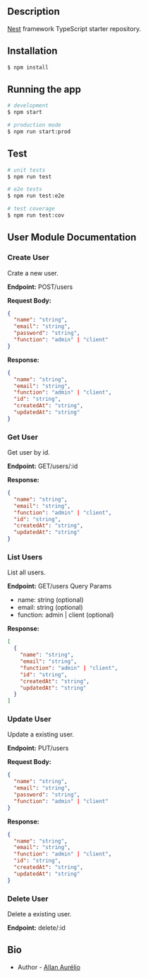 
## Description

[Nest](https://github.com/nestjs/nest) framework TypeScript starter repository.

## Installation

```bash
$ npm install
```

## Running the app

```bash
# development
$ npm start

# production mode
$ npm run start:prod
```

## Test

```bash
# unit tests
$ npm run test

# e2e tests
$ npm run test:e2e

# test coverage
$ npm run test:cov
```

## User Module Documentation

### Create User

Crate a new user.

**Endpoint:**
POST/users

**Request Body:**

```json
{
  "name": "string",
  "email": "string",
  "password": "string",
  "function": "admin" | "client"
}
```

**Response:**

```json
{
  "name": "string",
  "email": "string",
  "function": "admin" | "client",
  "id": "string",
  "createdAt": "string",
  "updatedAt": "string"
}
```

### Get User

Get user by id.

**Endpoint:**
GET/users/:id

**Response:**

```json
{
  "name": "string",
  "email": "string",
  "function": "admin" | "client",
  "id": "string",
  "createdAt": "string",
  "updatedAt": "string"
}
```

### List Users

List all users.

**Endpoint:**
GET/users
Query Params

- name: string (optional)
- email: string (optional)
- function: admin | client (optional)

**Response:**

```json
[
  {
    "name": "string",
    "email": "string",
    "function": "admin" | "client",
    "id": "string",
    "createdAt": "string",
    "updatedAt": "string"
  }
]
```


### Update User

Update a existing user.

**Endpoint:**
PUT/users

**Request Body:**

```json
{
  "name": "string",
  "email": "string",
  "password": "string",
  "function": "admin" | "client"
}
```

**Response:**

```json
{
  "name": "string",
  "email": "string",
  "function": "admin" | "client",
  "id": "string",
  "createdAt": "string",
  "updatedAt": "string"
}
```

### Delete User

Delete a existing user.

**Endpoint:**
delete/:id


## Bio

- Author - [Allan Aurélio](https://www.linkedin.com/in/all6/)

